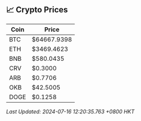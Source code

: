 ## 📈 Crypto Prices

| Coin | Price |
| ---- | ----- |
| BTC | $64667.9398 |
| ETH | $3469.4623 |
| BNB | $580.0435 |
| CRV | $0.3000 |
| ARB | $0.7706 |
| OKB | $42.5005 |
| DOGE | $0.1258 |

_Last Updated: 2024-07-16 12:20:35.763 +0800 HKT_